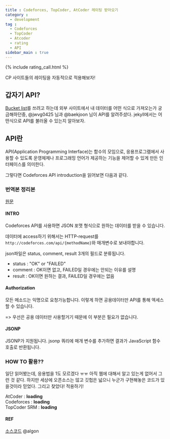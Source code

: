 ```yaml
---
title : Codeforces, TopCoder, AtCoder 레이팅 받아오기
category :
  - development
tag :
  - Codeforces
  - TopCoder
  - Atcoder
  - rating
  - API
sidebar_main : true
---
```


{% include rating_call.html %}

CP 사이트들의 레이팅을 자동적으로 적용해보자!

## 갑자기 API?

[Bucket list](https://subinium.github.io/about/bucketlist)를 쓰려고 하는데 외부 사이트에서 내 데이터를 어떤 식으로 가져오는가 궁금해하던중, @jwvg0425 님과 @baekjoon 님이 API를 알려주셨다. jekyll에서는 어떤식으로 API를 불러올 수 있는지 알아보자.

## API란

API(Application Programming Interface)는 함수의 모임으로, 응용프로그램에서 사용할 수 있도록 운영체제나 프로그래밍 언어가 제공하는 기능을 제어할 수 있게 만든 인터페이스를 의미한다.

그렇다면 Codeforces API introduction을 읽어보면 다음과 같다.

### 번역본 정리본

[원문](https://codeforces.com/api/help)

#### INTRO

Codeforces API를 사용하면 JSON 포맷 형식으로 원하는 데이터를 받을 수 있습니다.

데이터에 access하기 위해서는 HTTP-request를 `http://codeforces.com/api/{methodName}`와 매개변수로 보내야합니다.

json파일은 status, comment, result 3개의 필드로 분류됩니다.

- status : "OK" or "FAILED"
- comment : OK이면 없고, FAILED일 경우에는 안되는 이유를 설명
- result : OK이면 원하는 결과, FAILED일 경우에는 없음

#### Authorization

모든 메소드는 익명으로 요청가능합니다. 이렇게 하면 공용데이터만 API를 통해 엑세스 할 수 있습니다.

=> 우선은 공용 데이터만 사용할거기 때문에 이 부분은 필요가 없습니다.

#### JSONP

JSONP가 지원됩니다. jsonp 쿼리에 매개 변수를 추가하면 결과가 JavaScript 함수 호출로 반환됩니다.


### HOW TO 활용??

일단 읽어봤는데, 응용법을 1도 모르겠다 ㅠㅠ
아직 웹에 대해서 알고 있는게 없어서 그런 것 같다. 하지만 세상에 오픈소스는 많고 깃헙은 넓으니 누군가 구현해놓은 코드가 있을것이라 믿었다. 그리고 찾았다! 적용하기!


<p>
  AtCoder : <a id="atcoder" target="_blank" style="text-decoration:none;font-weight:bold;">loading</a><br>
  Codeforces : <a id="codeforces" target="_blank" style="text-decoration:none;font-weight:bold;">loading</a><br>
  TopCoder SRM : <a id="topcoder" target="_blank" style="text-decoration:none;font-weight:bold;">loading</a><br>
</p>

#### REF

[소스코드](https://gist.github.com/algon-320/64137db374404cb066ea65d2f620920f) @algon
